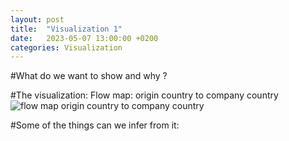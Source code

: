 ```yaml
---
layout: post
title:  "Visualization 1"
date:   2023-05-07 13:00:00 +0200
categories: Visualization
---
```


#What do we want to show and why ? 

#The visualization: Flow map: origin country to company country 
![flow map origin country to company country](viz1.jpeg)

#Some of the things can we infer from it: